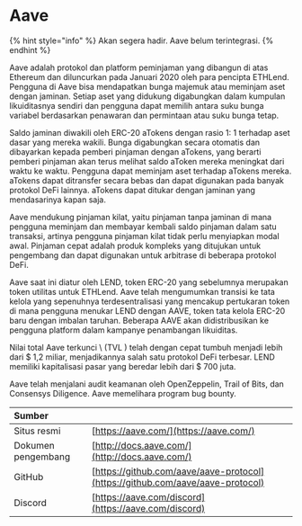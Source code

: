 # Aave

{% hint style="info" %}
Akan segera hadir. Aave belum terintegrasi.
{% endhint %}

Aave adalah protokol dan platform peminjaman yang dibangun di atas Ethereum dan diluncurkan pada Januari 2020 oleh para pencipta ETHLend. Pengguna di Aave bisa mendapatkan bunga majemuk atau meminjam aset dengan jaminan. Setiap aset yang didukung digabungkan dalam kumpulan likuiditasnya sendiri dan pengguna dapat memilih antara suku bunga variabel berdasarkan penawaran dan permintaan atau suku bunga tetap.

Saldo jaminan diwakili oleh ERC-20 aTokens dengan rasio 1: 1 terhadap aset dasar yang mereka wakili. Bunga digabungkan secara otomatis dan dibayarkan kepada pemberi pinjaman dengan aTokens, yang berarti pemberi pinjaman akan terus melihat saldo aToken mereka meningkat dari waktu ke waktu. Pengguna dapat meminjam aset terhadap aTokens mereka. aTokens dapat ditransfer secara bebas dan dapat digunakan pada banyak protokol DeFi lainnya. aTokens dapat ditukar dengan jaminan yang mendasarinya kapan saja.

Aave mendukung pinjaman kilat, yaitu pinjaman tanpa jaminan di mana pengguna meminjam dan membayar kembali saldo pinjaman dalam satu transaksi, artinya pengguna pinjaman kilat tidak perlu menyiapkan modal awal. Pinjaman cepat adalah produk kompleks yang ditujukan untuk pengembang dan dapat digunakan untuk arbitrase di beberapa protokol DeFi.

Aave saat ini diatur oleh LEND, token ERC-20 yang sebelumnya merupakan token utilitas untuk ETHLend. Aave telah mengumumkan transisi ke tata kelola yang sepenuhnya terdesentralisasi yang mencakup pertukaran token di mana pengguna menukar LEND dengan AAVE, token tata kelola ERC-20 baru dengan imbalan taruhan. Beberapa AAVE akan didistribusikan ke pengguna platform dalam kampanye penambangan likuiditas.

Nilai total Aave terkunci \ (TVL \) telah dengan cepat tumbuh menjadi lebih dari $ 1,2 miliar, menjadikannya salah satu protokol DeFi terbesar. LEND memiliki kapitalisasi pasar yang beredar lebih dari $ 700 juta.

Aave telah menjalani audit keamanan oleh OpenZeppelin, Trail of Bits, dan Consensys Diligence. Aave memelihara program bug bounty.

| Sumber             |                                                                                |
|:------------------ |:------------------------------------------------------------------------------ |
| Situs resmi        | [https://aave.com/](https://aave.com/)                                         |
| Dokumen pengembang | [http://docs.aave.com/](http://docs.aave.com/)                                 |
| GitHub             | [https://github.com/aave/aave-protocol](https://github.com/aave/aave-protocol) |
| Discord            | [https://aave.com/discord](https://aave.com/discord)                           |

